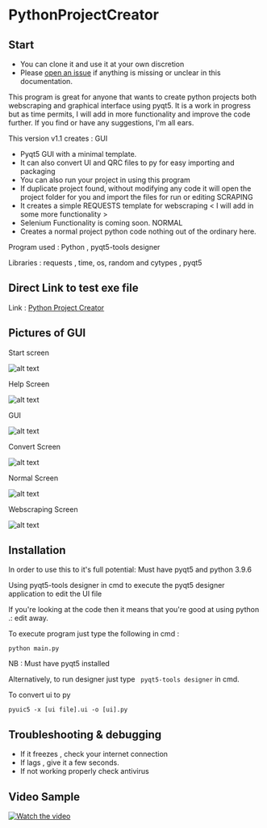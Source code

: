 # PythonProjectCreator

## Start

- You can clone it and use it at your own discretion
- Please [open an issue](https://github.com/surenjanath/PythonProjectCreator/issues/new) if anything is missing or unclear in this
  documentation.
  
This program is great for anyone that wants to create python projects both webscraping and graphical interface using pyqt5.
It is a work in progress but as time permits, I will add in more functionality and improve the code further. If you find or have any suggestions, I'm all ears.

This version v1.1 creates : 
GUI
- Pyqt5 GUI with a minimal template.
- It can also convert UI and QRC files to py for easy importing and packaging
- You can also run your project in using this program
- If duplicate project found, without modifying any code it will open the project folder for you and import the files for run or editing
SCRAPING
- It creates a simple REQUESTS template for webscraping < I will add in some more functionality >
- Selenium Functionality is coming soon.
NORMAL
- Creates a normal project python code nothing out of the ordinary here.

Program used  : Python , pyqt5-tools designer

Libraries     :  requests , time, os, random and cytypes , pyqt5

  ## Direct Link to test exe file 
  
  Link : [Python Project Creator](https://drive.google.com/file/d/1sUIebRsPVdJ2y-qtvFo2aMTp4Iz_6tF6/view?usp=sharing)
 
 ## Pictures of GUI
  
  Start screen
  
  ![alt text](https://github.com/surenjanath/PythonProjectCreator/blob/main/Program_Images/Start.png?raw=true)
  
  Help Screen
  
  ![alt text](https://github.com/surenjanath/PythonProjectCreator/blob/main/Program_Images/Start_arrows.png?raw=true)
  
   GUI 
  
  ![alt text](https://github.com/surenjanath/PythonProjectCreator/blob/main/Program_Images/GUI.png?raw=true)
     
   Convert Screen 
  
  ![alt text](https://github.com/surenjanath/PythonProjectCreator/blob/main/Program_Images/GUI_CONVERT.png?raw=true)
  
  Normal Screen
  
  ![alt text](https://github.com/surenjanath/PythonProjectCreator/blob/main/Program_Images/Normal.png?raw=true)
  
  Webscraping Screen
  
  ![alt text](https://github.com/surenjanath/PythonProjectCreator/blob/main/Program_Images/Webscrapinh.png?raw=true)
  
## Installation

In order to use this to it's full potential: Must have pyqt5 and python 3.9.6

Using pyqt5-tools designer in cmd to execute the pyqt5 designer application to edit the UI file

If you're looking at the code then it means that you're good at using python .: edit away.

To execute program just type the following in cmd :
```
python main.py
```
NB : Must have pyqt5 installed 

Alternatively, to run designer just type ` pyqt5-tools designer` in cmd.

To convert ui to py 

```
pyuic5 -x [ui file].ui -o [ui].py
```


## Troubleshooting & debugging

- If it freezes , check your internet connection
- If lags , give it a few seconds.
- If not working properly check antivirus

## Video Sample

[![Watch the video](https://img.youtube.com/vi/M8bw3Uu6lcU/hqdefault.jpg)](https://youtu.be/M8bw3Uu6lcU)

